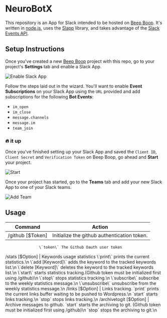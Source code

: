 # NeuroBotX

This repository is an App for Slack intended to be hosted on [Beep Boop][bb].  It's written in [node.js](), uses the [Slapp][slapp] library, and takes advantage of the [Slack Events API][slack-events-api].

## Setup Instructions

Once you've created a new [Beep Boop](bb) project with this repo, go to your project's **Settings** tab and enable a Slack App.

![Enable Slack App](https://cloud.githubusercontent.com/assets/367275/19362140/b4039c86-9142-11e6-9b31-941609c1b090.gif)

Follow the steps laid out in the wizard. You'll want to enable **Event Subscriptions** on your Slack App using the `URL` provided and add subscriptions for the following **Bot Events**:

+ `im_open`
+ `im_close`
+ `message.channels`
+ `message.im`
+ `team_join`

### 🔥 it up

Once you've finished setting up your Slack App and saved the `Client ID`, `Client Secret` and `Verification Token` on Beep Boop, go ahead and **Start** your project.

![Start](https://cloud.githubusercontent.com/assets/367275/19364564/edb43efa-914b-11e6-9265-d33122bf5f9a.png)

Once your project has started, go to the **Teams** tab and add your new Slack App to one of your Slack teams.

![Add Team](https://cloud.githubusercontent.com/assets/367275/19364343/012e4922-914b-11e6-8f0a-bb020b016fd2.png)

## Usage

Command | Action
------------ | -------------
/github [$Token] | Initialize the github authentication token.  
                   \`token\` The Github Oauth user token
/stats [$Option] | Keywords usage statistics
                   \`print\` prints the current statistics.\n
                   \`add [Keyword]\` adds the keyword to the tracked keywords list.\n
                   \`delete [Keyword]\` deletes the keyword to the tracked keywords list.\n
                   \`start\` starts statistics tracking.(Github token must be initialized first using /github)\n
                   \`stop\` stops statistics tracking.\n
                   \`subscribe\` subscribe to the weekly statistics message.\n
                   \`unsubscribe\` unsubscribe from the weekly statistics message.\n
/links [$Option] | Links tracking.
                   \`print\` prints the current links buffer waiting to be pushed to Wordpress.\n
                   \`start\` starts links tracking.\n
                   \`stop\` stops links tracking.\n
/archivetogit [$Option] | Archive messages to github.
                   \`start\` starts the archiving to git. (Github token must be initialized first using /github)\n
                   \`stop\` stops the archiving to git.\n

[bb]: https://beepboophq.com
[slapp]: https://github.com/BeepBoopHQ/slapp
[slack-events-api]: https://api.slack.com/events-api
[presence-polyfill]: https://github.com/BeepBoopHQ/beepboop-slapp-presence-polyfill
